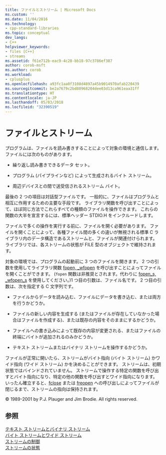 ```yaml
---
title: ファイルとストリーム | Microsoft Docs
ms.custom: ''
ms.date: 11/04/2016
ms.technology:
- cpp-standard-libraries
ms.topic: conceptual
dev_langs:
- C++
helpviewer_keywords:
- files [C++]
- streams
ms.assetid: f61e712b-eac9-4c28-bb18-97c3786ef387
author: corob-msft
ms.author: corob
ms.workload:
- cplusplus
ms.openlocfilehash: a93fc1aa0f3108d4897a45b9014970afab220439
ms.sourcegitcommit: be2a7679c2bd80968204dee03d13ca961eaa31ff
ms.translationtype: HT
ms.contentlocale: ja-JP
ms.lasthandoff: 05/03/2018
ms.locfileid: "32390519"
---
```

# <a name="files-and-streams"></a>ファイルとストリーム
プログラムは、ファイルを読み書きすることによって対象の環境と通信します。 ファイルには次のものがあります。  
  
-   繰り返し読み書きできるデータ セット。  
  
-   プログラム (パイプラインなど) によって生成されるバイト ストリーム。  
  
-   周辺デバイスとの間で送受信されるストリーム バイト。  
  
 最後の 2 つの項目は対話型ファイルです。 一般的に、ファイルはプログラムと相互に作用するための主要な手段です。 ライブラリ関数を呼び出すことによって、ほぼ同じ方法でこれらすべての種類のファイルを操作できます。 これらの関数の大半を宣言するには、標準ヘッダー STDIO.H をインクルードします。  
  
 ファイルで多くの操作を実行する前に、ファイルを開く必要があります。 ファイルを開くことによって、各種ファイル間の多くの違いが無視される標準 C ライブラリ内のデータ構造であるストリームと、ファイルが関連付けられます。 ライブラリでは、各ストリームの状態が FILE 型のオブジェクトで維持されます。  
  
 対象の環境では、プログラムの起動前に 3 つのファイルを開きます。 2 つの引数を使用してライブラリ関数 [fopen, _wfopen](../c-runtime-library/reference/fopen-wfopen.md) を呼び出すことによってファイルを開くことができます。 (`fopen` 関数は非推奨とされます。代わりに [fopen_s, _wfopen_s](../c-runtime-library/reference/fopen-s-wfopen-s.md) を使用してください。)1 つ目の引数は、ファイル名です。 2 つ目の引数は、次を指定する C 文字列です。  
  
-   ファイルからデータを読み込む、ファイルにデータを書き込む、または両方を行うかどうか。  
  
-   ファイルの新しい内容を生成する (またはファイルが存在していなかった場合はファイルを作成する)、または既存の内容をそのままにするかどうか。  
  
-   ファイルへの書き込みによって既存の内容が変更される、またはファイルの終端にバイトが追加されるのみかどうか。  
  
-   テキスト ストリームまたはバイナリ ストリームを操作するかどうか。  
  
 ファイルが正常に開いたら、ストリームがバイト指向 (バイト ストリーム) かワイド指向 (ワイド ストリーム) かを決めることができます。 ストリームは、初期状態ではバインドされていません。 ストリームで操作する特定の関数を呼び出すとバイト指向になり、特定の他の関数を呼び出すとワイド指向になります。 いったん確立すると、[fclose](../c-runtime-library/reference/fclose-fcloseall.md) または [freopen](../c-runtime-library/reference/freopen-wfreopen.md) への呼び出しによってファイルが閉じるまで、ストリームの指向は保持されます。  
  
 © 1989-2001 by P.J. Plauger and Jim Brodie. All rights reserved.  
  
## <a name="see-also"></a>参照  
 [テキスト ストリームとバイナリ ストリーム](../c-runtime-library/text-and-binary-streams.md)   
 [バイト ストリームとワイド ストリーム](../c-runtime-library/byte-and-wide-streams.md)   
 [ストリームの制御](../c-runtime-library/controlling-streams.md)   
 [ストリームの状態](../c-runtime-library/stream-states.md)